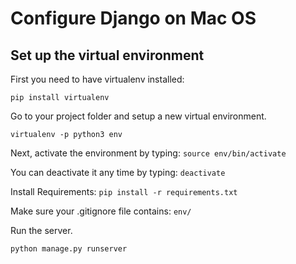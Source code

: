 <h1>Configure Django on Mac OS</h1>

<h2>Set up the virtual environment</h2>
First you need to have virtualenv installed: 

`pip install virtualenv`

Go to your project folder and setup a new virtual environment.

`virtualenv -p python3 env`

Next, activate the environment by typing: `source env/bin/activate`

You can deactivate it any time by typing: `deactivate`

Install Requirements: `pip install -r requirements.txt`

Make sure your .gitignore file contains: `env/`

Run the server.

`python manage.py runserver`
